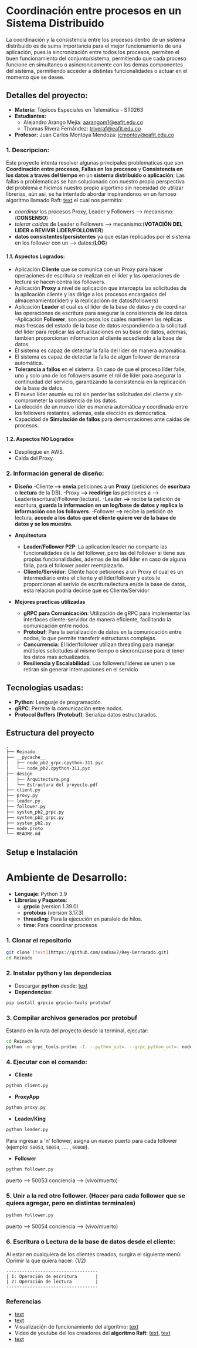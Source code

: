 # Coordinación entre procesos en un Sistema Distribuido

La coordinación y la consistencia entre los procesos dentro de un sistema distribuido es de suma importancia para el mejor funcionamiento de una aplicación, pues la sincronización entre todos los procesos, permiten el buen funcionamiento del conjunto/sistema, permitiendo que cada proceso funcione en simultaneo o asincronicamente con los demas componentes del sistema, permitiendo acceder a distintas funcionalidades o actuar en el momento que se desee.

## Detalles del proyecto:

- **Materia:** Tópicos Especiales en Telemática - ST0263
- **Estudiantes:**
  - Alejandro Arango Mejía: aarangom1@eafit.edu.co
  - Thomas Rivera Fernández: triveraf@eafit.edu.co
- **Profesor:** Juan Carlos Montoya Mendoza: jcmontoy@eafit.edu.co

### 1. Descripcion:

Este proyecto intenta resolver algunas principales problematicas que son **Coordinación entre procesos**, **Fallas en los procesos** y **Consistencia en los datos a traves del tiempo** en un **sistema distribuido o aplicación**; Las fallas o problematicas se han solucionado con nuestro propia perspectiva del problema e hicimos nuestro propio algortimo sin necesidad de utilizar librerias, aún asi, se ha intentado abordar inspirandonos en un famoso algoritmo llamado Raft: [text](https://raft.github.io/raft.pdf) el cual nos permitio:
- *coordinar* los procesos Proxy, Leader y Followers --> mecanismo:(**CONSENSO**)
- *tolerar caidas* de Leader o Followers --> mecanismo:(**VOTACIÓN DEL LIDER o REVIVIR LIDER/FOLLOWER**)
- **datos consistentes/persistentes** ya que estan replicados por el sistema en los follower con un --> datos:(**LOG**)


#### 1.1. Aspectos Logrados:
  - Aplicación **Cliente** que se comunica con un Proxy para hacer operaciones de escritura se realizan en el lider y las operaciones de lectura se hacen contra los followers.
  -  Aplicación **Proxy** a nivel de aplicación que intercepta las solicitudes de la aplicación cliente y las dirige a los procesos encargados del almacenamiento(lider) y la replicaciónn de datos(followers)
  - Aplicación **Leader** el cual es el lider de la base de datos y de coordinar las operaciones de escritura para asegurar la consistencia de los datos.
  -Aplicación **Follower**, son procesos los cuales mantienen las réplicas mas frescas del estado de la base de datos respondiendo a la solicitud del lider para replicar las actualizaciones en su base de datos, ademas, tambien proporcionan informacion al cliente accediendo a la base de datos.
  - El sistema es capaz de detectar la falla del líder de manera automática.
  - El sistema es capaz de detectar la falla de algun follower de manera automática.
  - **Tolerancia a fallos** en el sistema. En caso de que el proceso ́líder falle, uno y solo uno de los followers asume el rol de líder para asegurar la continuidad del servicio, garantizando la consistencia en la replicación de la base de datos.
  - El nuevo líder asumie su rol sin perder las solicitudes del cliente y sin comprometer la consistencia de los datos.
  - La elección de un nuevo líder es manera automática y coordinada entre los followers restantes, ademas, esta elección es democratica.
  - Capacidad de **Simulación de fallos** para demostraciones ante caidas de procesos.

#### 1.2. Aspectos NO Logrados
  - Despliegue en AWS.
  - Caida del Proxy.

### 2. Información general de diseño:
  - **Diseño**
    -Cliente **--> envia** peticiones a un **Proxy** (peticiones de **escritura** o **lectura** de la DB).
    -Proxy **--> reedirige** las peticiones a --> Leader(escritura)/Follower(lectura).
    -Leader **-->** recibe la petición de escritura, **guarda la informacion en un log/base de datos y replica la información con los followers**.
    -Follower **-->** recibe la petición de lectura, **accede a los datos que el cliente quiere ver de la base de datos y se los muestra**.

  - **Arquitectura**
    - **Leader/Follower P2P**: La aplicacion leader no comparte las funcionalidades de la del follower, pero las del follower si tiene sus propias funcionalidades, ademas de las del lider en caso de alguna falla, para el follower poder reemplazarlo.
    - **Cliente/Servidor**: Cliente hace peticiones a un Proxy el cual es un intermediario entre el cliente y el lider/follower y estos le proporcionan el serivio de escritura/lectura en/de la base de datos, esta relacion podria decirse que es Cliente/Servidor

- **Mejores practicas utilizadas**
  - **gRPC para Comunicación**: Utilización de gRPC para implementar las interfaces cliente-servidor de manera eficiente, facilitando la comunicación entre nodos.
  - **Protobuf**: Para la serialización de datos en la comunicación entre nodos, lo que permite transferir estructuras complejas.
  - **Concurrencia**: El lider/follower utilizan threading para manejar múltiples solicitudes al mismo tiempo o sincronizarse para el tener los datos mas actualizados.
  - **Resiliencia y Escalabilidad**: Los followers/lideres se unen o se retiran sin generar interrupciones en el servicio


## Tecnologias usadas:

- **Python**: Lenguaje de programación.
- **gRPC**: Permite la comunicación entre nodos.
- **Protocol Buffers (Protobuf)**: Serializa datos estructurados.

## Estructura del proyecto

```bash
.
├── Reinado              
├── __pycache__                       
│   ├── node_pb2_grpc.cpython-311.pyc                
│   └── node_pb2.cpython-311.pyc                
├── design                       
│   ├── Arquitectura.png                
│   └── Estructura del proyecto.pdf               
├── client.py
├── proxy.py
├── leader.py
├── follower.py
├── system_pb2_grpc.py
├── system_pb2_grpc.py
├── system_pb2.py
├── node.proto
└── README.md                    
```

## Setup e Instalación
# Ambiente de Desarrollo:
  - **Lenguaje**: Python 3.9
  - **Librerías y Paquetes**:
    - **grpcio** (version 1.39.0)
    - **protobus** (version 3.17.3)
    - **threading**: Para la ejecución en paralelo de hilos.
    - **time**: Para coordinar procesos

### 1. Clonar el repositorio

```bash
git clone [text](https://github.com/sadsax7/Rey-Derrocado.git)
cd Reinado
```

### 2. Instalar python y las dependecias
- Descargar **python** desde: [text](https://www.python.org/downloads/)
- **Dependencias**:
```bash
pip install grpcio grpcio-tools protobuf
```

### 3. Compilar archivos generados por **protobuf**

Estando en la ruta del proyecto desde la terminal, ejecutar:

```bash
cd Reinado
python -m grpc_tools.protoc -I. --python_out=. --grpc_python_out=. node.proto
```

### 4. Ejecutar con el comando:

- **Cliente**
```bash
python client.py
```
- **ProxyApp**
```bash
python proxy.py
```
- **Leader/King**
```bash
python leader.py
```

Para ingresar a 'n' follower, asigna un nuevo puerto para cada follower (ejemplo: `50053`, `50054`, .... , `60000`).
- **Follower**
```bash
python follower.py
```
puerto --> 50053
conciencia --> (vivo/muerto)

### 5. Unir a la red otro follower. (Hacer para cada follower que se quiera agregar, pero en distintas terminales)

```bash
python follower.py
```
puerto --> 50054
conciencia --> (vivo/muerto)


### 6. Escritura o Lectura de la base de datos desde el cliente:

Al estar en cualquiera de los clientes creados, surgira el siguiente menú:
Oprimir la que quiera hacer: (1/2)
```
-----------------------------------
| 1: Operación de escritura       |
| 2: Operación de lectura         |
-----------------------------------
```

### Referencias
- [text](https://www.youtube.com/watch?v=WB37L7PjI5k)
- [text](https://raft.github.io/raft.pdf)
- Visualización de funcionamiento del algoritmo: [text](https://raft.github.io/)
- Video de youtube del los creadores del **algoritmo Raft**: [text](https://www.youtube.com/watch?v=YbZ3zDzDnrw), [text](https://www.youtube.com/watch?v=vYp4LYbnnW8)
- [text](https://www.youtube.com/watch?v=IujMVjKvWP4)


